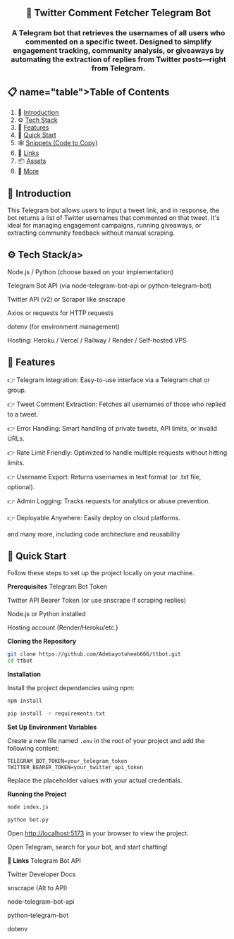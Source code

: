 

  <h2 align="center">🤖 Twitter Comment Fetcher Telegram Bot</h2>
  <h3 align="center">A Telegram bot that retrieves the usernames of all users who commented on a specific tweet. Designed to simplify engagement tracking, community analysis, or giveaways by automating the extraction of replies from Twitter posts—right from Telegram.

</h3>

   
## 📋 <a> name="table">Table of Contents</a>

1. 🤖 [Introduction](#introduction)
2. ⚙️ [Tech Stack](#tech-stack)
3. 🔋 [Features](#features)
4. 🤸 [Quick Start](#quick-start)
5. 🕸️ [Snippets (Code to Copy)](#snippets)
6. 🔗 [Links](#links)
7. 📦 [Assets](#assets)
8. 🚀 [More](#more)


## <a name="introduction">🤖 Introduction</a>

This Telegram bot allows users to input a tweet link, and in response, the bot returns a list of Twitter usernames that commented on that tweet. It's ideal for managing engagement campaigns, running giveaways, or extracting community feedback without manual scraping.



## <a name="tech-stack">⚙️ Tech Stack/a>

Node.js / Python (choose based on your implementation)

Telegram Bot API (via node-telegram-bot-api or python-telegram-bot)

Twitter API (v2) or Scraper like snscrape

Axios or requests for HTTP requests

dotenv (for environment management)

Hosting: Heroku / Vercel / Railway / Render / Self-hosted VPS


## <a name="features">🔋 Features</a>

👉 Telegram Integration: Easy-to-use interface via a Telegram chat or group.

👉 Tweet Comment Extraction: Fetches all usernames of those who replied to a tweet.

👉 Error Handling: Smart handling of private tweets, API limits, or invalid URLs.

👉 Rate Limit Friendly: Optimized to handle multiple requests without hitting limits.

👉 Username Export: Returns usernames in text format (or .txt file, optional).

👉 Admin Logging: Tracks requests for analytics or abuse prevention.

👉 Deployable Anywhere: Easily deploy on cloud platforms.



and many more, including code architecture and reusability 

## <a name="quick-start">🤸 Quick Start</a>

Follow these steps to set up the project locally on your machine.

**Prerequisites**
Telegram Bot Token

Twitter API Bearer Token (or use snscrape if scraping replies)

Node.js or Python installed

Hosting account (Render/Heroku/etc.)


**Cloning the Repository**

```bash
git clone https://github.com/Adebayotoheeb666/ttbot.git
cd ttbot
```

**Installation**

Install the project dependencies using npm:

```bash
npm install
```
```bash
pip install -r requirements.txt
```

**Set Up Environment Variables**

Create a new file named `.env` in the root of your project and add the following content:

```env
TELEGRAM_BOT_TOKEN=your_telegram_token
TWITTER_BEARER_TOKEN=your_twitter_api_token
```

Replace the placeholder values with your actual credentials. 

**Running the Project**

```bash
node index.js
```

```bash
python bot.py
```

Open [http://localhost:5173](http://localhost:5173) in your browser to view the project.

Open Telegram, search for your bot, and start chatting!

**🔗 Links**
Telegram Bot API

Twitter Developer Docs

snscrape (Alt to API)

node-telegram-bot-api

python-telegram-bot

dotenv




